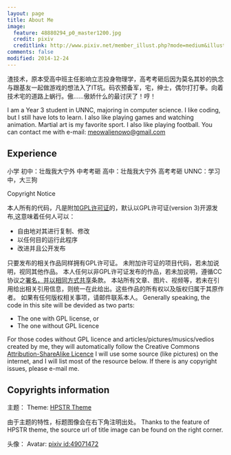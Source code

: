 ```yaml
---
layout: page
title: About Me
image:
  feature: 48880294_p0_master1200.jpg
  credit: pixiv
  creditlink: http://www.pixiv.net/member_illust.php?mode=medium&illust_id=48880294
comments: false
modified: 2014-12-24
---
```

渣技术，原本受高中班主任影响立志投身物理学，高考考砸后因为莫名其妙的执念与跟基友一起做游戏的想法入了IT坑。码农预备军，宅，绅士，偶尔打打拳。向着技术宅的道路上蜗行。傲……傲娇什么的最讨厌了！哼！

I am a Year 3 student in UNNC, majoring in computer science.
I like coding, but I still have lots to learn. I also like playing games and watching animation. Martial art is my favorite sport. I also like playing football.
You can contact me with e-mail: <a href="mailto:meowalienowo@gmail.com">meowalienowo@gmail.com</a>


## Experience

小学
初中：壮哉我大宁外
中考考砸
高中：壮哉我大宁外
高考考砸
UNNC：学习中，大三狗

Copyright Notice

本人所有的代码，凡是附加<a href="http://www.gnu.org/copyleft/gpl.html">GPL许可证</a>的，默认以GPL许可证(version 3)开源发布,这意味着任何人可以：

* 自由地对其进行复制、修改
* 以任何目的运行此程序
* 改进并且公开发布

只要发布的相关作品同样拥有GPL许可证。
未附加许可证的项目代码，若未加说明，视同其他作品。
本人任何以非GPL许可证发布的作品，若未加说明，遵循CC协议之<a href="http://creativecommons.org/licenses/by-sa/4.0/">署名，并以相同方式共享</a>条款。
本站所有文章、图片、视频等，若未在引用给出相关引用信息，则统一在此给出。这些作品的所有权以及版权归属于其原作者。
如果有任何版权相关事项，请邮件联系本人。
Generally speaking, the code in this site will be devided as two parts:


* The one with GPL license, or
* The one without GPL licence

For those codes without GPL licence and articles/pictures/musics/vedios created by me, they will automatically follow the Creative Commons <a href="http://creativecommons.org/licenses/by-sa/4.0/">Attribution-ShareAlike Licence</a>
I will use some source (like pictures) on the internet, and I will list most of the resource below.
If there is any copyright issues, please e-mail me.

## Copyrights information

主题：
Theme:
<a href="http://mmistakes.github.io/hpstr-jekyll-theme/">HPSTR Theme</a>

由于主题的特性，标题图像会在右下角注明出处。
Thanks to the feature of HPSTR theme, the source url of title image
can be found on the right corner.

头像：
Avatar:
<a href="http://www.pixiv.net/member_illust.php?mode=medium&illust_id=49071472">pixiv id:49071472</a>

